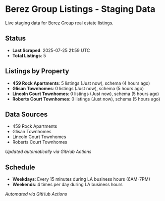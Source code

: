 # Berez Group Listings - Staging Data

Live staging data for Berez Group real estate listings.

## Status

- **Last Scraped**: 2025-07-25 21:59 UTC
- **Total Listings**: 5

## Listings by Property

- **459 Rock Apartments**: 5 listings (Just now), schema (4 hours ago)
- **Glisan Townhomes**: 0 listings (Just now), schema (5 hours ago)
- **Lincoln Court Townhomes**: 0 listings (Just now), schema (5 hours ago)
- **Roberts Court Townhomes**: 0 listings (Just now), schema (5 hours ago)

## Data Sources

- 459 Rock Apartments
- Glisan Townhomes
- Lincoln Court Townhomes
- Roberts Court Townhomes

*Updated automatically via GitHub Actions*

## Schedule

- **Weekdays**: Every 15 minutes during LA business hours (6AM-7PM)
- **Weekends**: 4 times per day during LA business hours

*Automated via GitHub Actions*
